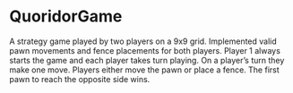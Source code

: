 # QuoridorGame

A strategy game played by two players on a 9x9 grid.
Implemented valid pawn movements and fence placements for both players.
Player 1 always starts the game and each player takes turn playing. On a player’s turn they make one move. 
Players either move the pawn or place a fence. 
The first pawn to reach the opposite side wins.
